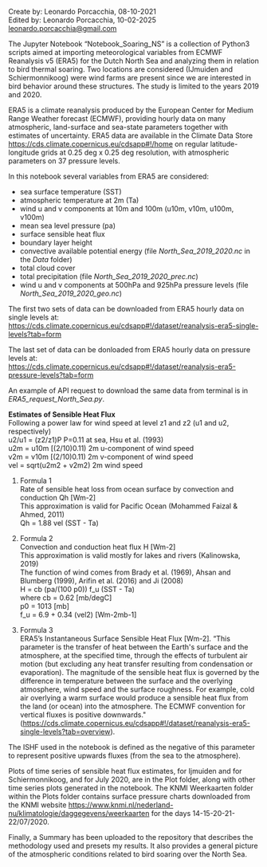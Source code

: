 Create by: Leonardo Porcacchia, 08-10-2021  
Edited by: Leonardo Porcacchia, 10-02-2025  
leonardo.porcacchia@gmail.com


The Jupyter Notebook “Notebook_Soaring_NS” is a collection of Python3 scripts aimed at importing meteorological variables from ECMWF Reanalysis v5 (ERA5) for the Dutch North Sea and analyzing them in relation to bird thermal soaring. Two locations are considered (IJmuiden and Schiermonnikoog) were wind farms are present since we are interested in bird behavior around these structures. The study is limited to the years 2019 and 2020.

ERA5 is a climate reanalysis produced by the European Center for Medium Range Weather forecast (ECMWF), providing hourly data on many atmospheric, land-surface and sea-state parameters together with estimates of uncertainty. ERA5 data are available in the Climate Data Store https://cds.climate.copernicus.eu/cdsapp#!/home on regular latitude-longitude grids at 0.25 deg x 0.25 deg resolution, with atmospheric parameters on 37 pressure levels.

In this notebook several variables from ERA5 are considered:   
- sea surface temperature (SST)  
- atmospheric temperature at 2m (Ta)  
- wind u and v components at 10m and 100m (u10m, v10m, u100m, v100m)   
- mean sea level pressure (pa)  
- surface sensible heat flux  
- boundary layer height  
- convective available potential energy (file *North_Sea_2019_2020.nc* in the *Data* folder)  
- total cloud cover  
- total precipitation (file *North_Sea_2019_2020_prec.nc*)  
- wind u and v components at 500hPa and 925hPa pressure levels (file *North_Sea_2019_2020_geo.nc*)  

The first two sets of data can be downloaded from ERA5 hourly data on single levels at:  
https://cds.climate.copernicus.eu/cdsapp#!/dataset/reanalysis-era5-single-levels?tab=form

The last set of data can be donloaded from ERA5 hourly data on pressure levels at:  
https://cds.climate.copernicus.eu/cdsapp#!/dataset/reanalysis-era5-pressure-levels?tab=form
 
An example of API request to download the same data from terminal is in *ERA5_request_North_Sea.py*.

**Estimates of Sensible Heat Flux**  
Following a power law for wind speed at level z1 and z2 (u1 and u2, respectively)  
u2/u1 = (z2/z1)P                                P=0.11 at sea, Hsu et al. (1993)    
u2m = u10m [(2/10)0.11)                         2m u-component of wind speed    
v2m = v10m [(2/10)0.11)                         2m v-component of wind speed  
vel = sqrt(u2m2 + v2m2)                         2m wind speed  

1) Formula 1    
Rate of sensible heat loss from ocean surface by convection and conduction Qh [Wm-2]    
This approximation is valid for Pacific Ocean (Mohammed Faizal & Ahmed, 2011)  
Qh = 1.88 vel (SST - Ta)

2) Formula 2      
Convection and conduction heat flux H [Wm-2]    
This approximation is valid mostly for lakes and rivers (Kalinowska, 2019)  
The function of wind comes from Brady et al. (1969), Ahsan and Blumberg (1999), Arifin et al. (2016) and Ji (2008)  
H = cb (pa/(100 p0)) f_u (SST - Ta)  
where
cb   = 0.62                        [mb/degC]  
p0   = 1013                        [mb]  
f_u = 6.9 + 0.34 (vel2)            [Wm-2mb-1]  

3) Formula 3  
ERA5’s Instantaneous Surface Sensible Heat Flux [Wm-2]. “This parameter is the transfer of heat between the Earth's surface and the atmosphere, at the specified time, through the effects of turbulent air motion (but excluding any heat transfer resulting from condensation or evaporation). The magnitude of the sensible heat flux is governed by the difference in temperature between the surface and the overlying atmosphere, wind speed and the surface roughness. For example, cold air overlying a warm surface would produce a sensible heat flux from the land (or ocean) into the atmosphere. The ECMWF convention for vertical fluxes is positive downwards." (https://cds.climate.copernicus.eu/cdsapp#!/dataset/reanalysis-era5-single-levels?tab=overview).

The ISHF used in the notebook is defined as the negative of this parameter to represent positive upwards fluxes (from the sea to the atmosphere).

Plots of time series of sensible heat flux estimates, for Ijmuiden and for Schiermonnikoog, and for July 2020, are in the Plot folder, along with other time series plots generated in the notebook. 
The KNMI Weerkaarten folder within the Plots folder contains surface pressure charts downloaded from the KNMI website https://www.knmi.nl/nederland-nu/klimatologie/daggegevens/weerkaarten for the days 14-15-20-21-22/07/2020.

Finally, a Summary has been uploaded to the repository that describes the methodology used and presets my results. It also provides a general picture of the atmospheric conditions related to bird soaring over the North Sea.
